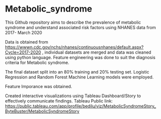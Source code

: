 # Metabolic_syndrome
This Github repository aims  to describe the prevalence of metabolic syndrome  and understand associated risk factors  using NHANES data  from 2017- March 2020

Data is obtained from https://wwwn.cdc.gov/nchs/nhanes/continuousnhanes/default.aspx?Cycle=2017-2020 , individual datasets are merged and data was cleaned using python language.
Feature engineering was done to suit the  diagnosis criteria for Metabolic syndrome. 

The final dataset  split into an 80% training and 20% testing set. Logistic Regression and Random Forest Machine Learning models were employed.

Feature Imporance was obtained. 

Created interactive visualizations using Tableau Dashboard/Story to effectively communicate findings. Tableau Public link: https://public.tableau.com/app/profile/bedilu/viz/MetabolicSyndromeStory_ByteBuster/MetabolicSyndromeStory
